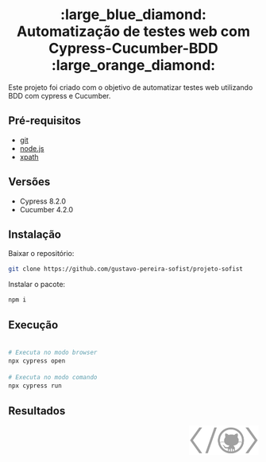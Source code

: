 <h1 align="center">
:large_blue_diamond: Automatização de testes web com Cypress-Cucumber-BDD :large_orange_diamond:
</h1>

<p>
Este projeto foi criado com o objetivo de automatizar testes web utilizando BDD com cypress e Cucumber.

## Pré-requisitos

- <a href=https://git-scm.com/downloads>git</a>
- <a href=https://nodejs.org/en/download/>node.js</a>
- <a href=https://www.npmjs.com/package/cypress-xpath>xpath</a>


## Versões

- Cypress 8.2.0
- Cucumber 4.2.0

## Instalação

Baixar o repositório:

```bash
git clone https://github.com/gustavo-pereira-sofist/projeto-sofist
```

Instalar o pacote:

```bash
npm i
```

## Execução

```bash

# Executa no modo browser
npx cypress open

# Executa no modo comando
npx cypress run
```

## Resultados



<p align="right">
    <a href="https://github.com/gustavo-pereira-sofist"><img alt="tagcat" src="https://github.com/gustavofpereira/gustavofpereira/blob/main/tagcat.png" width="140"></a>
</p>